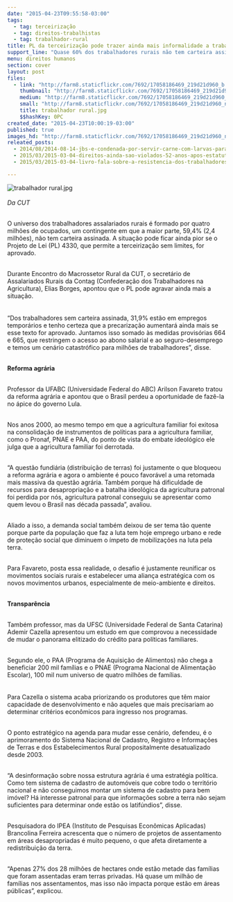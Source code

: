 ```yaml
---
date: "2015-04-23T09:55:58-03:00"
tags:
  - tag: terceirização
  - tag: direitos-trabalhistas
  - tag: trabalhador-rural
title: PL da terceirização pode trazer ainda mais informalidade a trabalhadores rurais
support_line: "Quase 60% dos trabalhadores rurais não tem carteira assinada. A situação pode ficar ainda pior caso o projeto entre em vigor."
menu: direitos humanos
section: cover
layout: post
files:
  - link: "http://farm8.staticflickr.com/7692/17058186469_219d21d960_b.jpg"
    thumbnail: "http://farm8.staticflickr.com/7692/17058186469_219d21d960_t.jpg"
    medium: "http://farm8.staticflickr.com/7692/17058186469_219d21d960_z.jpg"
    small: "http://farm8.staticflickr.com/7692/17058186469_219d21d960_n.jpg"
    title: trabalhador rural.jpg
    $$hashKey: 0PC
created_date: "2015-04-23T10:00:19-03:00"
published: true
images_hd: "http://farm8.staticflickr.com/7692/17058186469_219d21d960_n.jpg"
releated_posts:
  - 2014/08/2014-08-14-jbs-e-condenada-por-servir-carne-com-larvas-para-empregados.md
  - 2015/03/2015-03-04-direitos-ainda-sao-violados-52-anos-apos-estatuto-do-trabalhador-rural.md
  - 2015/03/2015-03-04-livro-fala-sobre-a-resistencia-dos-trabalhadores-na-cidade-e-no-campo.md

---
```

<p><img alt="trabalhador rural.jpg" src="http://farm8.staticflickr.com/7692/17058186469_219d21d960_b.jpg" /><br />
<br />
<em>Da CUT</em></p>

<p><br />
O universo dos trabalhadores assalariados rurais &eacute; formado por quatro milh&otilde;es de ocupados, um contingente em que a maior parte, 59,4% (2,4 milh&otilde;es), n&atilde;o tem carteira assinada. A situa&ccedil;&atilde;o pode ficar ainda pior se o Projeto de Lei (PL) 4330, que permite a terceiriza&ccedil;&atilde;o sem limites, for aprovado.</p>

<p><br />
Durante Encontro do Macrossetor Rural da CUT, o secret&aacute;rio de Assalariados Rurais da Contag (Confedera&ccedil;&atilde;o dos Trabalhadores na Agricultura), Elias Borges, apontou que o PL pode agravar ainda mais a situa&ccedil;&atilde;o.<br />
&nbsp;<br />
<br />
&ldquo;Dos trabalhadores sem carteira assinada, 31,9% est&atilde;o em empregos tempor&aacute;rios e tenho certeza que a precariza&ccedil;&atilde;o aumentar&aacute; ainda mais se esse texto for aprovado. Juntamos isso somado &agrave;s medidas provis&oacute;rias 664 e 665, que restringem o acesso ao abono salarial e ao seguro-desemprego e temos um cen&aacute;rio catastr&oacute;fico para milh&otilde;es de trabalhadores&rdquo;, disse.</p>

<p><br />
<strong>Reforma agr&aacute;ria</strong></p>

<p><br />
Professor da UFABC (Universidade Federal do ABC) Arilson Favareto tratou da reforma agr&aacute;ria e apontou que o Brasil perdeu a oportunidade de faz&ecirc;-la no &aacute;pice do governo Lula.</p>

<p><br />
Nos anos 2000, ao mesmo tempo em que a agricultura familiar foi exitosa na consolida&ccedil;&atilde;o de instrumentos de pol&iacute;ticas para a agricultura familiar, como o Pronaf, PNAE e PAA, do ponto de vista do embate ideol&oacute;gico ele julga que a agricultura familiar foi derrotada.</p>

<p><br />
&ldquo;A quest&atilde;o fundi&aacute;ria (distribui&ccedil;&atilde;o de terras) foi justamente o que bloqueou a reforma agr&aacute;ria e agora o ambiente &eacute; pouco favor&aacute;vel a uma retomada mais massiva da quest&atilde;o agr&aacute;ria. Tamb&eacute;m porque h&aacute; dificuldade de recursos para desapropria&ccedil;&atilde;o e a batalha ideol&oacute;gica da agricultura patronal foi perdida por n&oacute;s, agricultura patronal conseguiu se apresentar como quem levou o Brasil nas d&eacute;cada passada&rdquo;, avaliou.</p>

<p><br />
Aliado a isso, a demanda social tamb&eacute;m deixou de ser tema t&atilde;o quente porque parte da popula&ccedil;&atilde;o que faz a luta tem hoje emprego urbano e rede de prote&ccedil;&atilde;o social que diminuem o &iacute;mpeto de mobiliza&ccedil;&otilde;es na luta pela terra.</p>

<p><br />
Para Favareto, posta essa realidade, o desafio &eacute; justamente reunificar os movimentos sociais rurais e estabelecer uma alian&ccedil;a estrat&eacute;gica com os novos movimentos urbanos, especialmente de meio-ambiente e direitos.</p>

<p><br />
<strong>Transpar&ecirc;ncia</strong></p>

<p><br />
Tamb&eacute;m professor, mas da UFSC (Universidade Federal de Santa Catarina) Ademir Cazella apresentou um estudo em que comprovou a necessidade de mudar o panorama elitizado do cr&eacute;dito para pol&iacute;ticas familiares.</p>

<p><br />
Segundo ele, o PAA (Programa de Aquisi&ccedil;&atilde;o de Alimentos) n&atilde;o chega a beneficiar 200 mil fam&iacute;lias e o PNAE (Programa Nacional de Alimenta&ccedil;&atilde;o Escolar), 100 mil num universo de quatro milh&otilde;es de fam&iacute;lias.<br />
&nbsp;<br />
<br />
Para Cazella o sistema acaba priorizando os produtores que t&ecirc;m maior capacidade de desenvolvimento e n&atilde;o aqueles que mais precisariam ao determinar crit&eacute;rios econ&ocirc;micos para ingresso nos programas.</p>

<p><br />
O ponto estrat&eacute;gico na agenda para mudar esse cen&aacute;rio, defendeu, &eacute; o aprimoramento do Sistema Nacional de Cadastro, Registro e Informa&ccedil;&otilde;es de Terras e dos Estabelecimentos Rural propositalmente desatualizado desde 2003.</p>

<p><br />
&ldquo;A desinforma&ccedil;&atilde;o sobre nossa estrutura agr&aacute;ria &eacute; uma estrat&eacute;gia pol&iacute;tica. Como tem sistema de cadastro de autom&oacute;veis que cobre todo o territ&oacute;rio nacional e n&atilde;o conseguimos montar um sistema de cadastro para bem im&oacute;vel? H&aacute; interesse patronal para que informa&ccedil;&otilde;es sobre a terra n&atilde;o sejam suficientes para determinar onde est&atilde;o os latif&uacute;ndios&rdquo;, disse.</p>

<p><br />
Pesquisadora do IPEA (Instituto de Pesquisas Econ&ocirc;micas Aplicadas) Brancolina Ferreira acrescenta que o n&uacute;mero de projetos de assentamento em &aacute;reas desapropriadas &eacute; muito pequeno, o que afeta diretamente a redistribui&ccedil;&atilde;o da terra.</p>

<p><br />
&ldquo;Apenas 27% dos 28 milh&otilde;es de hectares onde est&atilde;o metade das fam&iacute;lias que foram assentadas eram terras privadas. H&aacute; quase um milh&atilde;o de fam&iacute;lias nos assentamentos, mas isso n&atilde;o impacta porque est&atilde;o em &aacute;reas p&uacute;blicas&rdquo;, explicou.</p>
